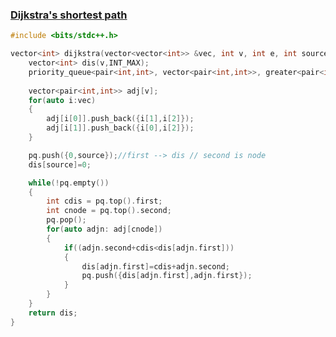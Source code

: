### [Dijkstra's shortest path](https://www.codingninjas.com/studio/problems/dijkstra-s-shortest-path_8230755?challengeSlug=striver-sde-challenge&leftPanelTab=0)

```cpp
#include <bits/stdc++.h> 

vector<int> dijkstra(vector<vector<int>> &vec, int v, int e, int source) {
    vector<int> dis(v,INT_MAX);
    priority_queue<pair<int,int>, vector<pair<int,int>>, greater<pair<int,int>> > pq;
    
    vector<pair<int,int>> adj[v];
    for(auto i:vec)
    {
        adj[i[0]].push_back({i[1],i[2]});
        adj[i[1]].push_back({i[0],i[2]});
    }

    pq.push({0,source});//first --> dis // second is node
    dis[source]=0;

    while(!pq.empty())
    { 
        int cdis = pq.top().first;
        int cnode = pq.top().second;
        pq.pop();
        for(auto adjn: adj[cnode])
        {
            if((adjn.second+cdis<dis[adjn.first]))
            {     
                dis[adjn.first]=cdis+adjn.second;
                pq.push({dis[adjn.first],adjn.first});
            }
        }
    }
    return dis;
}
```